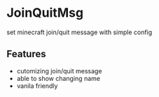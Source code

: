 # JoinQuitMsg
set minecraft join/quit message with simple config

## Features
- cutomizing join/quit message
- able to show changing name
- vanila friendly
